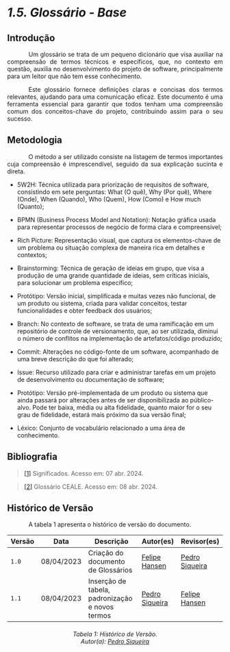 # ***1.5. Glossário - Base***

## **Introdução**
<p style="text-indent: 50px;text-align: justify;">
Um glossário se trata de um pequeno dicionário que visa auxiliar na compreensão de termos técnicos e específicos, que, no contexto em questão, auxilia no desenvolvimento do projeto de software, principalmente para um leitor que não tem esse conhecimento. 
</p>
<p style="text-indent: 50px;text-align: justify;">
Este glossário fornece definições claras e concisas dos termos relevantes, ajudando para uma comunicação eficaz. Este documento é uma ferramenta essencial para garantir que todos tenham uma compreensão comum dos conceitos-chave do projeto, contribuindo assim para o seu sucesso.
</p>

## **Metodologia**

<p style="text-indent: 50px;text-align: justify;">
O método a ser utilizado consiste na listagem de termos importantes cuja compreensão é imprescendível, seguido da sua explicação sucinta e direta.
</p>

- 5W2H: Técnica utilizada para priorização de requisitos de software, consistindo em sete perguntas: What (O quê), Why (Por quê), Where (Onde), When (Quando), Who (Quem), How (Como) e How much (Quanto);

- BPMN (Business Process Model and Notation): Notação gráfica usada para representar processos de negócio de forma clara e compreensível;

- Rich Picture: Representação visual, que captura os elementos-chave de um problema ou situação complexa de maneira rica em detalhes e contextos;

- Brainstorming: Técnica de geração de ideias em grupo, que visa a produção de uma grande quantidade de ideias, sem críticas iniciais, para solucionar um problema específico;

- Protótipo: Versão inicial, simplificada e muitas vezes não funcional, de um produto ou sistema, criada para validar conceitos, testar funcionalidades e obter feedback dos usuários;

- Branch: No contexto de software, se trata de uma ramificação em um repositório de controle de versionamento, que, ao ser utilizada, diminui o número de conflitos na implementação de artefatos/código produzido;

- Commit: Alterações no código-fonte de um software, acompanhado de uma breve descrição do que foi alterado;

- Issue: Recurso utilizado para criar e administrar tarefas em um projeto de desenvolvimento ou documentação de software;

- Protótipo: Versão pré-implementada de um produto ou sistema que ainda passará por alterações antes de ser disponibilizada ao público-alvo. Pode ter baixa, média ou alta fidelidade, quanto maior for o seu grau de fidelidade, estará mais próximo da sua versão final;

- Léxico: Conjunto de vocabulário relacionado a uma área de conhecimento.

## **Bibliografia**
> <a href="https://www.significados.com.br/glossario/">[1]</a> Significados. Acesso em: 07 abr. 2024.

> <a href="https://www.ceale.fae.ufmg.br/glossarioceale/verbetes/lexico">[2]</a> Glossário CEALE. Acesso em: 08 abr. 2024.

## **Histórico de Versão**
<p style="text-indent: 50px;text-align: justify;">
A tabela 1 apresenta o histórico de versão do documento.
</p>

| Versão | Data | Descrição | Autor(es) | Revisor(es) |
| ------ | ---- | --------- | --------- | ---------- |
| `1.0`  | 08/04/2023 | Criação do documento de Glossários  | [Felipe Hansen](https://github.com/FHansen98) | [Pedro Siqueira](https://github.com/PedroSiq) |
| `1.1`  | 08/04/2023 | Inserção de tabela, padronização e novos termos | [Pedro Siqueira](https://github.com/PedroSiq) | [Felipe Hansen](https://github.com/FHansen98)  |
<h6 align="center">Tabela 1: Histórico de Versão.
<br> Autor(a): <a href="https://github.com/PedroSiq">Pedro Siqueira</a>
</h6>
